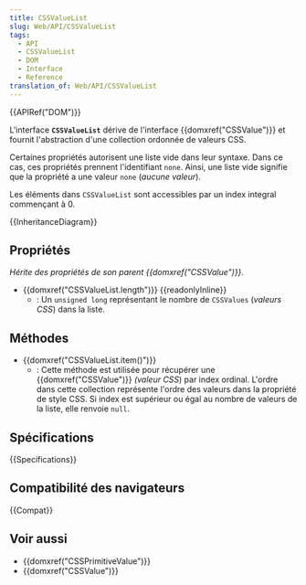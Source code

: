 ```yaml
---
title: CSSValueList
slug: Web/API/CSSValueList
tags:
  - API
  - CSSValueList
  - DOM
  - Interface
  - Reference
translation_of: Web/API/CSSValueList
---
```

{{APIRef("DOM")}}

L'interface **`CSSValueList`** dérive de l'interface {{domxref("CSSValue")}} et fournit l'abstraction d'une collection ordonnée de valeurs CSS.

Certaines propriétés autorisent une liste vide dans leur syntaxe. Dans ce cas, ces propriétés prennent l'identifiant `none`. Ainsi, une liste vide signifie que la propriété a une valeur `none` (_aucune valeur_).

Les éléments dans `CSSValueList` sont accessibles par un index integral commençant à 0.

{{InheritanceDiagram}}

## Propriétés

_Hérite des propriétés de son parent {{domxref("CSSValue")}}_.

- {{domxref("CSSValueList.length")}} {{readonlyInline}}
  - : Un `unsigned long` représentant le nombre de `CSSValues` (_valeurs CSS_) dans la liste.

## Méthodes

- {{domxref("CSSValueList.item()")}}
  - : Cette méthode est utilisée pour récupérer une {{domxref("CSSValue")}} _(valeur CSS_) par index ordinal. L'ordre dans cette collection représente l'ordre des valeurs dans la propriété de style CSS. Si index est supérieur ou égal au nombre de valeurs de la liste, elle renvoie `null`.

## Spécifications

{{Specifications}}

## Compatibilité des navigateurs

{{Compat}}

## Voir aussi

- {{domxref("CSSPrimitiveValue")}}
- {{domxref("CSSValue")}}
